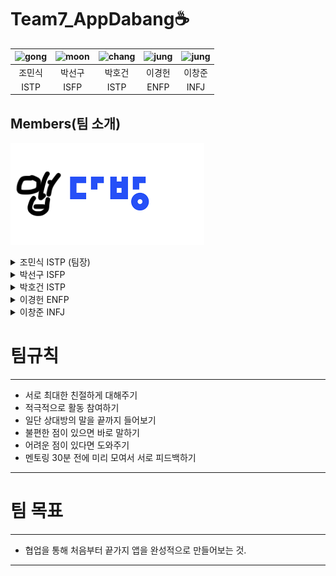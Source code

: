 # Team7_AppDabang☕️

| <img src="" alt="gong" width="50px" height="50px" /> | <img src="" alt="moon" width="50px" height="50px" /> | <img src="" alt="chang" width="50px" height="50px" /> | <img src="" alt="jung" width="50px" height="50px" /> | <img src="" alt="jung" width="50px" height="50px" /> |
| :---: | :---: | :---: | :---: | :---: |
| 조민식 | 박선구 | 박호건 | 이경헌 | 이창준 |
| ISTP | ISFP | ISTP | ENFP | INFJ |

## Members(팀 소개)
![이미지](https://github.com/APP-iOS3rd/Team7_AppDabang/blob/main/resume/logoimg.png?raw=true)

<details>
<summary>조민식 ISTP (팀장)</summary>

올해 3월에 컴퓨터공학과 학부를 갓 졸업한 취준생입니다. 
<br/>
제가 직접 사용하는 아이폰 앱을 직접 만들어보면 재밌을 것 같아서 ios 공부를 시작하게되었습니다. 
<br/>
저는 몇몇 악기들을 다룰 줄 알고, 맛있는 음식을 먹는 걸 좋아합니다.
<br/>
</details>

<details>
<summary>박선구 ISFP</summary>

여행과 사진을 좋아하는 박선구입니다. 
<br/>

올해 4학년 1학기를 마치고 휴학을 한 후 IOS 개발을 배우기 위해 공부를 시작하였습니다.
<br/>

연령대 관계없이 사람들이 사용하기 편한 앱을 만드는 것이 목표입니다. 부족한 실력이지만 잘 부탁드리겠습니다. 
<br/>

</details>

<details>
<summary>박호건 ISTP</summary>

안녕하세요 26살 박호건입니다.
<br/>

프론트앤드 웹개발로 시작했지만 IOS 앱개발에 관심이 생겨 IOS앱스쿨을 신청하게 되었습니다.
<br/>

</details>

<details>
<summary>이경헌 ENFP</summary>

차량부품회사에서 임베디드 분야를 조금 경험했다 iOS 개발로 전향하기 위해 노력하는 94년생 취준생입니다!
<br/>

커피, 영화, 운동을 정말 좋아하고 사용하기 쉬운 앱을 만들어보고 싶습니다!
<br/>

서로 열심해요!
<br/>

</details>

<details>
<summary>이창준 INFJ</summary>

문과 (불어불문) 출신 + 조리사 4년 ..
<br/>

→ 개발 [ 웹 → 안드로이드 → iOS ] 넘어왔습니다! 🔥
<br/

아이폰 15년차 앱등이입니다. 🍎 
<br/>

음식, 옷, 음악 다 좋아합니다 😎
<br/>

</details>

























# 팀규칙
---
- 서로 최대한 친절하게 대해주기
- 적극적으로 활동 참여하기
- 일단 상대방의 말을 끝까지 들어보기
- 불편한 점이 있으면 바로 말하기
- 어려운 점이 있다면 도와주기
- 멘토링 30분 전에 미리 모여서 서로 피드백하기
---











# 팀 목표
---
- 협업을 통해 처음부터 끝가지 앱을 완성적으로 만들어보는 것.
---
